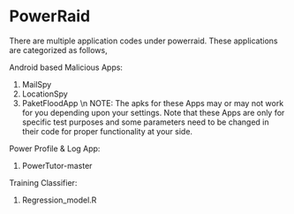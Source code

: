 # PowerRaid
There are multiple application codes under powerraid.
These applications are categorized as follows,

Android based Malicious Apps:
1. MailSpy
2. LocationSpy
3. PaketFloodApp
\n
NOTE: The apks for these Apps may or may not work for you depending upon your settings. Note that these Apps are only for specific test purposes and some parameters need to be changed in their code for proper functionality at your side.

Power Profile & Log App:
1. PowerTutor-master

Training Classifier:
1. Regression_model.R


